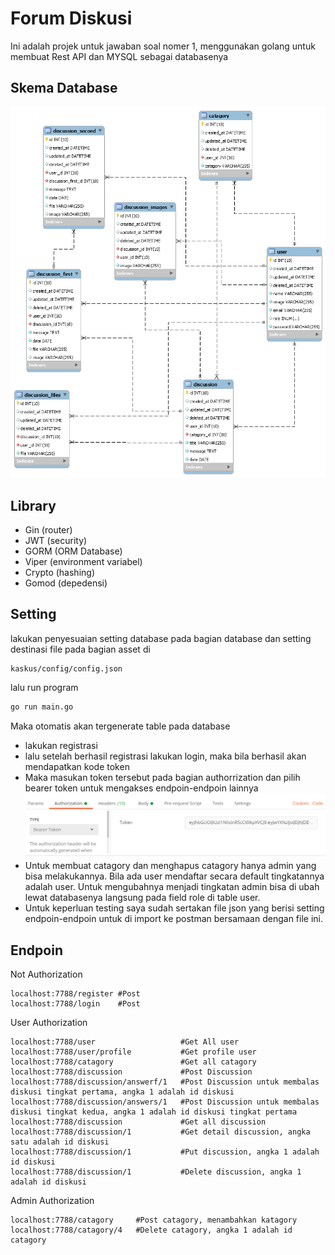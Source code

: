 # Forum Diskusi
Ini adalah projek untuk jawaban soal nomer 1, menggunakan golang untuk membuat Rest API dan MYSQL sebagai databasenya

## Skema Database
![SkemaDatabase](https://github.com/fadilahonespot/forum_discussion/blob/master/skema_kaskus.png)

## Library
- Gin (router)
- JWT (security)
- GORM (ORM Database)
- Viper (environment variabel)
- Crypto (hashing)
- Gomod (depedensi)

## Setting
lakukan penyesuaian setting database pada bagian database dan setting destinasi file pada bagian asset di 
```destinasi
kaskus/config/config.json
```
lalu run program
```sh
go run main.go
```

Maka otomatis akan tergenerate table pada database
- lakukan registrasi
- lalu setelah berhasil registrasi lakukan login, maka bila berhasil akan mendapatkan kode token
- Maka masukan token tersebut pada bagian authorrization dan pilih bearer token untuk mengakses endpoin-endpoin lainnya
![inputToken](https://github.com/fadilahonespot/forum_discussion/blob/master/authorization.PNG)
- Untuk membuat catagory dan menghapus catagory hanya admin yang bisa melakukannya. Bila ada user mendaftar secara default tingkatannya adalah user. Untuk mengubahnya menjadi tingkatan admin bisa di ubah lewat databasenya langsung pada field role di table user.
- Untuk keperluan testing saya sudah sertakan file json yang berisi setting endpoin-endpoin untuk di import ke postman bersamaan dengan file ini.

## Endpoin

Not Authorization
```endpoint
localhost:7788/register #Post
localhost:7788/login    #Post
```
User Authorization
```endpoint
localhost:7788/user                   #Get All user
localhost:7788/user/profile           #Get profile user
localhost:7788/catagory               #Get all catagory
localhost:7788/discussion             #Post Discussion
localhost:7788/discussion/answerf/1   #Post Discussion untuk membalas diskusi tingkat pertama, angka 1 adalah id diskusi
localhost:7788/discussion/answers/1   #Post Discussion untuk membalas diskusi tingkat kedua, angka 1 adalah id diskusi tingkat pertama
localhost:7788/discussion             #Get all discussion
localhost:7788/discussion/1           #Get detail discussion, angka satu adalah id diskusi
localhost:7788/discussion/1           #Put discussion, angka 1 adalah id diskusi
localhost:7788/discussion/1           #Delete discussion, angka 1 adalah id diskusi 
```
Admin Authorization
```endpoint
localhost:7788/catagory     #Post catagory, menambahkan katagory
localhost:7788/catagory/4   #Delete catagory, angka 1 adalah id catagory
```
